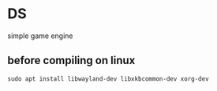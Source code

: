 # DS

simple game engine


<h2> before compiling on linux</h2>

`sudo apt install libwayland-dev libxkbcommon-dev xorg-dev`


